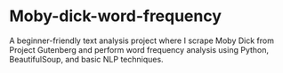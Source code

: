 # Moby-dick-word-frequency
A beginner-friendly text analysis project where I scrape Moby Dick from Project Gutenberg and perform word frequency analysis using Python, BeautifulSoup, and basic NLP techniques.
